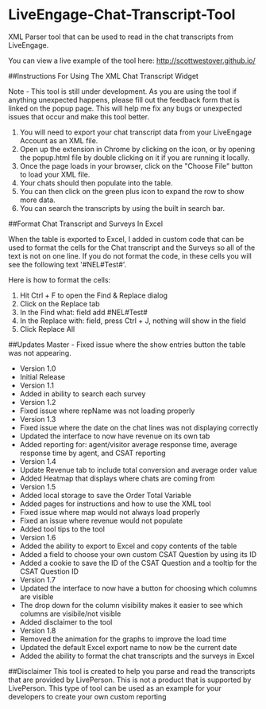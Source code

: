# LiveEngage-Chat-Transcript-Tool
XML Parser tool that can be used to read in the chat transcripts from LiveEngage. 

You can view a live example of the tool here: http://scottwestover.github.io/

##Instructions For Using The XML Chat Transcript Widget

Note - This tool is still under development. As you are using the tool if anything unexpected happens, please fill out the feedback form that is linked on the popup page. This will help me fix any bugs or unexpected issues that occur and make this tool better.

1. You will need to export your chat transcript data from your LiveEngage Account as an XML file.
2. Open up the extension in Chrome by clicking on the icon, or by opening the popup.html file by double clicking on it if you are running it locally.
3. Once the page loads in your browser, click on the "Choose File" button to load your XML file. 
4. Your chats should then populate into the table.
5. You can then click on the green plus icon to expand the row to show more data.
6. You can search the transcripts by using the built in search bar. 

##Format Chat Transcript and Surveys In Excel

When the table is exported to Excel, I added in custom code that can be used to format the cells for the Chat transcript and the Surveys so all of the text is not on one line. If you do not format the code, in these cells you will see the following text '#NEL#Test#'.

Here is how to format the cells:

1. Hit Ctrl + F to open the Find & Replace dialog
2. Click on the Replace tab
3. In the Find what: field add #NEL#Test#
4. In the Replace with: field, press Ctrl + J, nothing will show in the field
5. Click Replace All

##Updates
Master - Fixed issue where the show entries button the table was not appearing.

* Version 1.0 
 * Initial Release
* Version 1.1 
 * Added in ability to search each survey
* Version 1.2 
 * Fixed issue where repName was not loading properly
* Version 1.3 
 * Fixed issue where the date on the chat lines was not displaying correctly
 * Updated the interface to now have revenue on its own tab
 * Added reporting for: agent/visitor average response time, average response time by agent, and CSAT reporting
* Version 1.4 
 * Update Revenue tab to include total conversion and average order value
 * Added Heatmap that displays where chats are coming from
* Version 1.5 
 * Added local storage to save the Order Total Variable
 * Added pages for instructions and how to use the XML tool
 * Fixed issue where map would not always load properly
 * Fixed an issue where revenue would not populate
 * Added tool tips to the tool
* Version 1.6 
 * Added the ability to export to Excel and copy contents of the table
 * Added a field to choose your own custom CSAT Question by using its ID
 * Added a cookie to save the ID of the CSAT Question and a tooltip for the CSAT Question ID
* Version 1.7
 * Updated the interface to now have a button for choosing which columns are visible
 * The drop down for the column visibility makes it easier to see which columns are visibile/not visible
 * Added disclaimer to the tool
* Version 1.8
 * Removed the animation for the graphs to improve the load time
 * Updated the default Excel export name to now be the current date
 * Added the ability to format the chat transcripts and the surveys in Excel

##Disclaimer
This tool is created to help you parse and read the transcripts that are provided by LivePerson. This is not a product that is supported by LivePerson.  This type of tool can be used as an example for your developers to create your own custom reporting